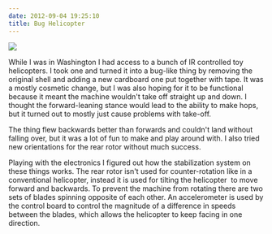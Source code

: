 ```yaml
---
date: 2012-09-04 19:25:10
title: Bug Helicopter
---
```


[![](http://www.hackniac.com/blog/wp-content/uploads/2012/09/2012-07-24-21.13.11-1024x726.jpg)](http://www.hackniac.com/blog/wp-content/uploads/2012/09/2012-07-24-21.13.11.jpg)

While I was in Washington I had access to a bunch of IR controlled toy helicopters. I took one and turned it into a bug-like thing by removing the original shell and adding a new cardboard one put together with tape. It was a mostly cosmetic change, but I was also hoping for it to be functional because it meant the machine wouldn't take off straight up and down. I thought the forward-leaning stance would lead to the ability to make hops, but it turned out to mostly just cause problems with take-off.

<!--more-->

The thing flew backwards better than forwards and couldn't land without falling over, but it was a lot of fun to make and play around with. I also tried new orientations for the rear rotor without much success.

Playing with the electronics I figured out how the stabilization system on these things works. The rear rotor isn't used for counter-rotation like in a conventional helicopter, instead it is used for tilting the helicopter  to move forward and backwards. To prevent the machine from rotating there are two sets of blades spinning opposite of each other. An accelerometer is used by the control board to control the magnitude of a difference in speeds between the blades, which allows the helicopter to keep facing in one direction.
